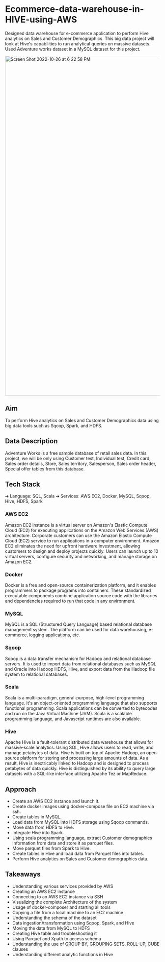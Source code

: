 # Ecommerce-data-warehouse-in-HIVE-using-AWS
Designed data warehouse for e-commerce application to perform Hive analytics on Sales and Customer Demographics. This big data project will look at Hive's capabilities to run analytical queries on massive
datasets. Used Adventure works dataset in a MySQL dataset for this project.

<img width="1101" alt="Screen Shot 2022-10-26 at 6 22 58 PM" src="https://user-images.githubusercontent.com/68578215/198169251-1faf85b6-11b1-40e7-a2cd-9be00b409421.png">

## Aim
To perform Hive analytics on Sales and Customer Demographics data using big data
tools such as Sqoop, Spark, and HDFS.

## Data Description
Adventure Works is a free sample database of retail sales data. In this project, we will
be only using Customer test, Individual test, Credit card, Sales order details, Store,
Sales territory, Salesperson, Sales order header, Special offer tables from this
database.

## Tech Stack
➔ Language: SQL, Scala
➔ Services: AWS EC2, Docker, MySQL, Sqoop, Hive, HDFS, Spark

### AWS EC2
Amazon EC2 instance is a virtual server on Amazon's Elastic Compute Cloud (EC2) for
executing applications on the Amazon Web Services (AWS) architecture. Corporate
customers can use the Amazon Elastic Compute Cloud (EC2) service to run
applications in a computer environment. Amazon EC2 eliminates the need for upfront
hardware investment, allowing customers to design and deploy projects quickly. Users
can launch up to 10 virtual servers, configure security and networking, and manage
storage on Amazon EC2.

### Docker
Docker is a free and open-source containerization platform, and it enables programmers
to package programs into containers. These standardized executable components
combine application source code with the libraries and dependencies required to run
that code in any environment.

### MySQL
MySQL is a SQL (Structured Query Language) based relational database management
system. The platform can be used for data warehousing, e-commerce, logging
applications, etc.

### Sqoop
Sqoop is a data transfer mechanism for Hadoop and relational database servers. It is
used to import data from relational databases such as MySQL and Oracle into Hadoop
HDFS, Hive, and export data from the Hadoop file system to relational databases.

### Scala
Scala is a multi-paradigm, general-purpose, high-level programming language. It's an
object-oriented programming language that also supports functional programming.
Scala applications can be converted to bytecodes and run on the Java Virtual Machine
(JVM). Scala is a scalable programming language, and Javascript runtimes are also
available.

### Hive
Apache Hive is a fault-tolerant distributed data warehouse that allows for massive-scale
analytics. Using SQL, Hive allows users to read, write, and manage petabytes of data.
Hive is built on top of Apache Hadoop, an open-source platform for storing and
processing large amounts of data. As a result, Hive is inextricably linked to Hadoop and
is designed to process petabytes of data quickly. Hive is distinguished by its ability to
query large datasets with a SQL-like interface utilizing Apache Tez or MapReduce.

## Approach
- Create an AWS EC2 instance and launch it.
- Create docker images using docker-compose file on EC2 machine via ssh.
- Create tables in MySQL.
- Load data from MySQL into HDFS storage using Sqoop commands.
- Move data from HDFS to Hive.
- Integrate Hive into Spark.
- Using scala programming language, extract Customer demographics information
from data and store it as parquet files.
- Move parquet files from Spark to Hive.
- Create tables in Hive and load data from Parquet files into tables.
- Perform Hive analytics on Sales and Customer demographics data.

## Takeaways
- Understanding various services provided by AWS
- Creating an AWS EC2 instance
- Connecting to an AWS EC2 instance via SSH
- Visualizing the complete Architecture of the system
- Usage of docker-composer and starting all tools
- Copying a file from a local machine to an EC2 machine
- Understanding the schema of the dataset
- Data ingestion/transformation using Sqoop, Spark, and Hive
- Moving the data from MySQL to HDFS
- Creating Hive table and troubleshooting it
- Using Parquet and Xpath to access schema
- Understanding the use of GROUP BY, GROUPING SETS, ROLL-UP, CUBE
clauses
- Understanding different analytic functions in Hive



